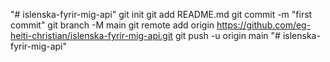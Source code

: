 "# islenska-fyrir-mig-api"  git init git add README.md git commit -m "first commit" git branch -M main git remote add origin https://github.com/eg-heiti-christian/islenska-fyrir-mig-api.git git push -u origin main
"# islenska-fyrir-mig-api" 
